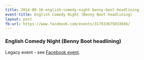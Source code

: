 ```yaml
---
title: 2014-09-16-english-comedy-night-benny-boot-headlining
event-title: English Comedy Night (Benny Boot headlining)
layout: post
fb-url: https://www.facebook.com/events/317933675033656/
---
```

<h3>English Comedy Night (Benny Boot headlining)</h3>
Legacy event - see <a href="https://www.facebook.com/events/317933675033656/">Facebook event</a>.